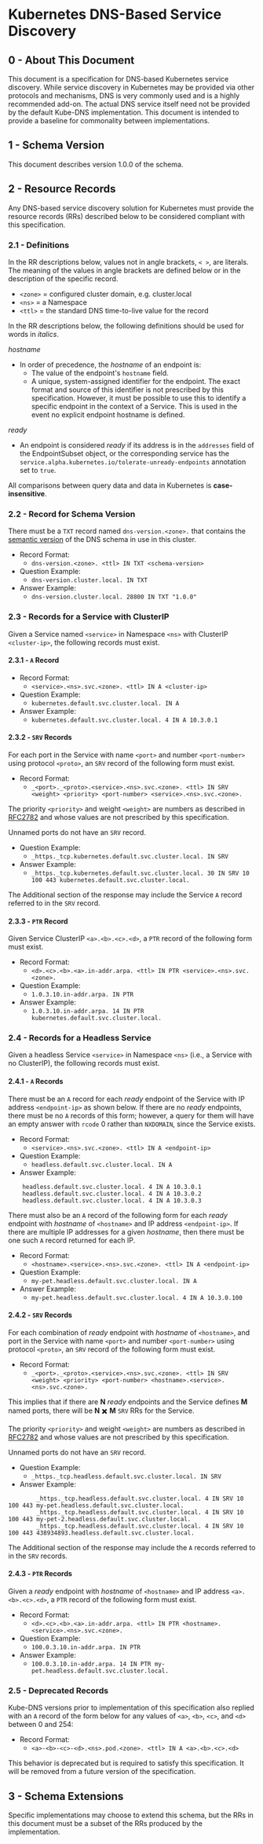 # Kubernetes DNS-Based Service Discovery

## 0 - About This Document

This document is a specification for DNS-based Kubernetes service
discovery. While service discovery in Kubernetes may be provided via
other protocols and mechanisms, DNS is very commonly used and is a
highly recommended add-on. The actual DNS service itself need not
be provided by the default Kube-DNS implementation. This document
is intended to provide a baseline for commonality between implementations.

## 1 - Schema Version

This document describes version 1.0.0 of the schema.

## 2 - Resource Records

Any DNS-based service discovery solution for Kubernetes must provide the
resource records (RRs) described below to be considered compliant with this
specification.

### 2.1 - Definitions

In the RR descriptions below, values not in angle brackets, `< >`,
are literals. The meaning of the values in angle brackets are defined
below or in the description of the specific record.

- `<zone>` = configured cluster domain, e.g. cluster.local
- `<ns>` = a Namespace
- `<ttl>` = the standard DNS time-to-live value for the record

In the RR descriptions below, the following definitions should be used for
words in _italics_.

_hostname_
  - In order of precedence, the _hostname_ of an endpoint is:
    - The value of the endpoint's `hostname` field.
    - A unique, system-assigned identifier for the endpoint. The exact format and source of this identifier is not prescribed by this specification. However, it must be possible to use this to identify a specific endpoint in the context of a Service. This is used in the event no explicit endpoint hostname is defined.

_ready_
  - An endpoint is considered _ready_ if its address is in the `addresses` field of the EndpointSubset object, or the corresponding service has the `service.alpha.kubernetes.io/tolerate-unready-endpoints` annotation set to `true`.

All comparisons between query data and data in Kubernetes is **case-insensitive**.

### 2.2 - Record for Schema Version

There must be a `TXT` record named `dns-version.<zone>.` that contains the
[semantic version](http://semver.org) of the DNS schema in use in this cluster.

- Record Format:
  - `dns-version.<zone>. <ttl> IN TXT <schema-version>`
- Question Example:
  - `dns-version.cluster.local. IN TXT`
- Answer Example:
  - `dns-version.cluster.local. 28800 IN TXT "1.0.0"`

### 2.3 - Records for a Service with ClusterIP

Given a Service named `<service>` in Namespace `<ns>` with ClusterIP
`<cluster-ip>`, the following records must exist.

#### 2.3.1 - `A` Record
- Record Format:
  - `<service>.<ns>.svc.<zone>. <ttl> IN A <cluster-ip>`
- Question Example:
  - `kubernetes.default.svc.cluster.local. IN A`
- Answer Example:
  - `kubernetes.default.svc.cluster.local. 4 IN A 10.3.0.1`

#### 2.3.2 - `SRV` Records
For each port in the Service with name `<port>` and number
`<port-number>` using protocol `<proto>`, an `SRV` record of the following
form must exist.
- Record Format:
   - `_<port>._<proto>.<service>.<ns>.svc.<zone>. <ttl> IN SRV <weight> <priority> <port-number> <service>.<ns>.svc.<zone>.`

The priority `<priority>` and weight `<weight>` are numbers as described
in [RFC2782](https://tools.ietf.org/html/rfc2782) and whose values are not
prescribed by this specification.

Unnamed ports do not have an `SRV` record.

- Question Example:
  - `_https._tcp.kubernetes.default.svc.cluster.local. IN SRV`
- Answer Example:
  - `_https._tcp.kubernetes.default.svc.cluster.local. 30 IN SRV 10 100 443 kubernetes.default.svc.cluster.local.`

The Additional section of the response may include the Service `A` record
referred to in the `SRV` record.

#### 2.3.3 - `PTR` Record
Given Service ClusterIP `<a>.<b>.<c>.<d>`, a `PTR` record of the following
form must exist.
- Record Format:
  - `<d>.<c>.<b>.<a>.in-addr.arpa. <ttl> IN PTR <service>.<ns>.svc.<zone>.`
- Question Example:
  - `1.0.3.10.in-addr.arpa. IN PTR`
- Answer Example:
  - `1.0.3.10.in-addr.arpa. 14 IN PTR kubernetes.default.svc.cluster.local.`

### 2.4 - Records for a Headless Service

Given a headless Service `<service>` in Namespace `<ns>` (i.e., a Service with
no ClusterIP), the following records must exist.

#### 2.4.1 - `A` Records
There must be an `A` record for each _ready_ endpoint of the Service with IP
address `<endpoint-ip>` as shown below. If there are no _ready_ endpoints,
there must be no `A` records of this form; however, a query for them will have
an empty answer with `rcode` 0 rather than `NXDOMAIN`, since the Service exists.

- Record Format:
  - `<service>.<ns>.svc.<zone>. <ttl> IN A <endpoint-ip>`
- Question Example:
  - `headless.default.svc.cluster.local. IN A`
- Answer Example:
```
    headless.default.svc.cluster.local. 4 IN A 10.3.0.1
    headless.default.svc.cluster.local. 4 IN A 10.3.0.2
    headless.default.svc.cluster.local. 4 IN A 10.3.0.3
```

There must also be an `A` record of the following form for each _ready_
endpoint with _hostname_ of `<hostname>` and IP address `<endpoint-ip>`.
If there are multiple IP addresses for a given _hostname_, then there
must be one such `A` record returned for each IP.
- Record Format:
  - `<hostname>.<service>.<ns>.svc.<zone>. <ttl> IN A <endpoint-ip>`
- Question Example:
  - `my-pet.headless.default.svc.cluster.local. IN A`
- Answer Example:
  - `my-pet.headless.default.svc.cluster.local. 4 IN A 10.3.0.100`

#### 2.4.2 - `SRV` Records
For each combination of _ready_ endpoint with _hostname_ of `<hostname>`, and
port in the Service with name `<port>` and number `<port-number>` using
protocol `<proto>`, an `SRV` record of the following form must exist.
- Record Format:
   - `_<port>._<proto>.<service>.<ns>.svc.<zone>. <ttl> IN SRV <weight> <priority> <port-number> <hostname>.<service>.<ns>.svc.<zone>.`

This implies that if there are **N** _ready_ endpoints and the Service
defines **M** named ports, there will be **N** :heavy_multiplication_x: **M**
`SRV` RRs for the Service.

The priority `<priority>` and weight `<weight>` are numbers as described
in [RFC2782](https://tools.ietf.org/html/rfc2782) and whose values are not
prescribed by this specification.

Unnamed ports do not have an `SRV` record.

- Question Example:
  - `_https._tcp.headless.default.svc.cluster.local. IN SRV`
- Answer Example:
```
        _https._tcp.headless.default.svc.cluster.local. 4 IN SRV 10 100 443 my-pet.headless.default.svc.cluster.local.
        _https._tcp.headless.default.svc.cluster.local. 4 IN SRV 10 100 443 my-pet-2.headless.default.svc.cluster.local.
        _https._tcp.headless.default.svc.cluster.local. 4 IN SRV 10 100 443 438934893.headless.default.svc.cluster.local.
```

The Additional section of the response may include the `A` records
referred to in the `SRV` records.

#### 2.4.3 - `PTR` Records

Given a _ready_ endpoint with _hostname_ of `<hostname>` and IP address
`<a>.<b>.<c>.<d>`, a `PTR` record of the following form must exist.
- Record Format:
  - `<d>.<c>.<b>.<a>.in-addr.arpa. <ttl> IN PTR <hostname>.<service>.<ns>.svc.<zone>.`
- Question Example:
  - `100.0.3.10.in-addr.arpa. IN PTR`
- Answer Example:
  - `100.0.3.10.in-addr.arpa. 14 IN PTR my-pet.headless.default.svc.cluster.local.`

### 2.5 - Deprecated Records
Kube-DNS versions prior to implementation of this specification also replied
with an `A` record of the form below for any values of `<a>`, `<b>`, `<c>`, and `<d>` between 0 and 254:
- Record Format:
  - `<a>-<b>-<c>-<d>.<ns>.pod.<zone>. <ttl> IN A <a>.<b>.<c>.<d>`

This behavior is deprecated but is required to satisfy this specification. It
will be removed from a future version of the specification.

## 3 - Schema Extensions
Specific implementations may choose to extend this schema, but the RRs in this
document must be a subset of the RRs produced by the implementation.
